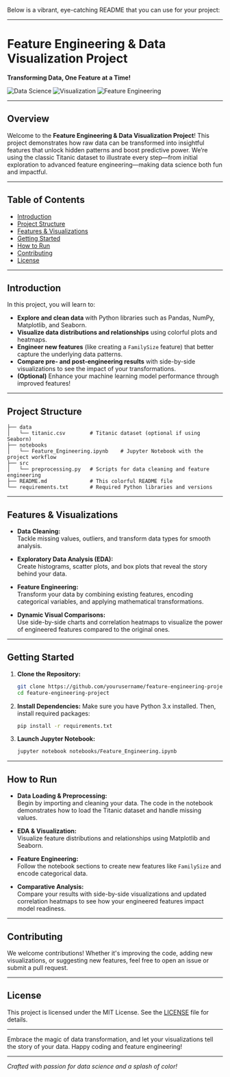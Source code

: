 Below is a vibrant, eye-catching README that you can use for your project:

---

# Feature Engineering & Data Visualization Project  
**Transforming Data, One Feature at a Time!**  

![Data Science](https://img.shields.io/badge/Data-Science-brightgreen)
![Visualization](https://img.shields.io/badge/Visualization-Infographic-blue)
![Feature Engineering](https://img.shields.io/badge/Feature%20Engineering-Creative-orange)

---

## Overview

Welcome to the **Feature Engineering & Data Visualization Project**! This project demonstrates how raw data can be transformed into insightful features that unlock hidden patterns and boost predictive power. We’re using the classic Titanic dataset to illustrate every step—from initial exploration to advanced feature engineering—making data science both fun and impactful.

---

## Table of Contents

- [Introduction](#introduction)
- [Project Structure](#project-structure)
- [Features & Visualizations](#features--visualizations)
- [Getting Started](#getting-started)
- [How to Run](#how-to-run)
- [Contributing](#contributing)
- [License](#license)

---

## Introduction

In this project, you will learn to:
- **Explore and clean data** with Python libraries such as Pandas, NumPy, Matplotlib, and Seaborn.
- **Visualize data distributions and relationships** using colorful plots and heatmaps.
- **Engineer new features** (like creating a `FamilySize` feature) that better capture the underlying data patterns.
- **Compare pre- and post-engineering results** with side-by-side visualizations to see the impact of your transformations.
- **(Optional)** Enhance your machine learning model performance through improved features!

---

## Project Structure

```plaintext
├── data
│   └── titanic.csv        # Titanic dataset (optional if using Seaborn)
├── notebooks
│   └── Feature_Engineering.ipynb    # Jupyter Notebook with the project workflow
├── src
│   └── preprocessing.py   # Scripts for data cleaning and feature engineering
├── README.md              # This colorful README file
└── requirements.txt       # Required Python libraries and versions
```

---

## Features & Visualizations

- **Data Cleaning:**  
  Tackle missing values, outliers, and transform data types for smooth analysis.

- **Exploratory Data Analysis (EDA):**  
  Create histograms, scatter plots, and box plots that reveal the story behind your data.

- **Feature Engineering:**  
  Transform your data by combining existing features, encoding categorical variables, and applying mathematical transformations.

- **Dynamic Visual Comparisons:**  
  Use side-by-side charts and correlation heatmaps to visualize the power of engineered features compared to the original ones.

---

## Getting Started

1. **Clone the Repository:**
   ```bash
   git clone https://github.com/yourusername/feature-engineering-project.git
   cd feature-engineering-project
   ```

2. **Install Dependencies:**
   Make sure you have Python 3.x installed. Then, install required packages:
   ```bash
   pip install -r requirements.txt
   ```

3. **Launch Jupyter Notebook:**
   ```bash
   jupyter notebook notebooks/Feature_Engineering.ipynb
   ```

---

## How to Run

- **Data Loading & Preprocessing:**  
  Begin by importing and cleaning your data. The code in the notebook demonstrates how to load the Titanic dataset and handle missing values.

- **EDA & Visualization:**  
  Visualize feature distributions and relationships using Matplotlib and Seaborn.

- **Feature Engineering:**  
  Follow the notebook sections to create new features like `FamilySize` and encode categorical data.

- **Comparative Analysis:**  
  Compare your results with side-by-side visualizations and updated correlation heatmaps to see how your engineered features impact model readiness.

---

## Contributing

We welcome contributions! Whether it's improving the code, adding new visualizations, or suggesting new features, feel free to open an issue or submit a pull request.

---

## License

This project is licensed under the MIT License. See the [LICENSE](LICENSE) file for details.

---

Embrace the magic of data transformation, and let your visualizations tell the story of your data. Happy coding and feature engineering!  

---

*Crafted with passion for data science and a splash of color!*  

